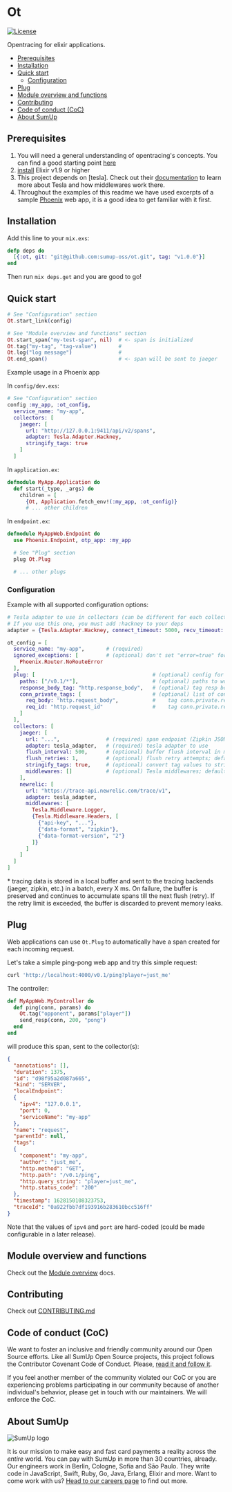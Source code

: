 # Ot

[![License](https://img.shields.io/github/license/sumup-oss/ot)](./LICENSE)

Opentracing for elixir applications.

<!-- MarkdownTOC -->

- [Prerequisites](#prerequisites)
- [Installation](#installation)
- [Quick start](#quick-start)
  - [Configuration](#configuration)
- [Plug](#plug)
- [Module overview and functions](#module-overview-and-functions)
- [Contributing](#contributing)
- [Code of conduct \(CoC\)](#code-of-conduct-coc)
- [About SumUp](#about-sumup)

<!-- /MarkdownTOC -->

<a id="prerequisites"></a>
## Prerequisites

1. You will need a general understanding of opentracing's concepts. You can find a good starting point [here](https://opentracing.io/docs/overview/)
1. [install](https://elixir-lang.org/install.html) Elixir v1.9 or higher
1. This project depends on [tesla]. Check out their [documentation](https://github.com/teamon/tesla) to learn more about Tesla and how middlewares work there.
1. Throughout the examples of this readme we have used excerpts of a sample [Phoenix](https://phoenixframework.org/) web app, it is a good idea to get familiar with it first.

<a id="installation"></a>
## Installation

Add this line to your `mix.exs`:

```elixir
defp deps do
  [{:ot, git: "git@github.com:sumup-oss/ot.git", tag: "v1.0.0"}]
end
```

Then run `mix deps.get` and you are good to go!

<a id="quick-start"></a>
## Quick start

```elixir
# See "Configuration" section
Ot.start_link(config)

# See "Module overview and functions" section
Ot.start_span("my-test-span", nil)  # <- span is initialized
Ot.tag("my-tag", "tag-value")       #
Ot.log("log message")               #
Ot.end_span()                       # <- span will be sent to jaeger
```

Example usage in a Phoenix app

In `config/dev.exs`:

```elixir
# See "Configuration" section
config :my_app, :ot_config,
  service_name: "my-app",
  collectors: [
    jaeger: [
      url: "http://127.0.0.1:9411/api/v2/spans",
      adapter: Tesla.Adapter.Hackney,
      stringify_tags: true
    ]
  ]
```

In `application.ex`:

```elixir
defmodule MyApp.Application do
  def start(_type, _args) do
    children = [
      {Ot, Application.fetch_env!(:my_app, :ot_config)}
      # ... other children
```

In `endpoint.ex`:

```elixir
defmodule MyAppWeb.Endpoint do
  use Phoenix.Endpoint, otp_app: :my_app

  # See "Plug" section
  plug Ot.Plug

  # ... other plugs
```

<a id="configuration"></a>
### Configuration

Example with all supported configuration options:

```elixir
# Tesla adapter to use in collectors (can be different for each collector)
# If you use this one, you must add :hackney to your deps
adapter = {Tesla.Adapter.Hackney, connect_timeout: 5000, recv_timeout: 5000}

ot_config = [
  service_name: "my-app",       # (required)
  ignored_exceptions: [         # (optional) don't set "error=true" for these
    Phoenix.Router.NoRouteError
  ],
  plug: [                                      # (optional) config for Ot.Plug
    paths: ["/v0.1/*"],                        # (optional) paths to work with; default: ["*"]
    response_body_tag: "http.response_body",   # (optional) tag resp body as "http.resp_body"; default: nil (no tag)
    conn_private_tags: [                       # (optional) list of conn-private fields to tag; default: []
      req_body: "http.request_body",           #    tag conn.private.req_body as "http.request_body"
      req_id: "http.request_id"                #    tag conn.private.req_id as "http.request_id"
    ]
  ],
  collectors: [
    jaeger: [
      url: "...",               # (required) span endpoint (Zipkin JSON v2 format)
      adapter: tesla_adapter,   # (required) tesla adapter to use
      flush_interval: 500,      # (optional) buffer flush interval in ms; default: 1000
      flush_retries: 1,         # (optional) flush retry attempts; default: 5 *
      stringify_tags: true,     # (optional) convert tag values to strings (required for jaeger)
      middlewares: []           # (optional) Tesla middlewares; default: []
    ],
    newrelic: [
      url: "https://trace-api.newrelic.com/trace/v1",
      adapter: tesla_adapter,
      middlewares: [
        Tesla.Middleware.Logger,
        {Tesla.Middleware.Headers, [
          {"api-key", "..."},
          {"data-format", "zipkin"},
          {"data-format-version", "2"}
        ]}
      ]
    ]
  ]
]
```

\* tracing data is stored in a local buffer and sent to the tracing backends
(jaeger, zipkin, etc.) in a batch, every X ms. On failure, the buffer is
preserved and continues to accumulate spans till the next flush (retry).
If the retry limit is exceeded, the buffer is discarded to prevent memory leaks.

<a id="plug"></a>
## Plug

Web applications can use `Ot.Plug` to automatically have a span created for each incoming request.

Let's take a simple ping-pong web app and try this simple request:

```bash
curl 'http://localhost:4000/v0.1/ping?player=just_me'
```

The controller:

```elixir
def MyAppWeb.MyController do
  def ping(conn, params) do
    Ot.tag("opponent", params["player"])
    send_resp(conn, 200, "pong")
  end
end
```

will produce this span, sent to the collector(s):

```json
{
  "annotations": [],
  "duration": 1375,
  "id": "d98f95a2d087a665",
  "kind": "SERVER",
  "localEndpoint":
  {
    "ipv4": "127.0.0.1",
    "port": 0,
    "serviceName": "my-app"
  },
  "name": "request",
  "parentId": null,
  "tags":
  {
    "component": "my-app",
    "author": "just_me",
    "http.method": "GET",
    "http.path": "/v0.1/ping",
    "http.query_string": "player=just_me",
    "http.status_code": "200"
  },
  "timestamp": 1628150108323753,
  "traceId": "0a922fbb7df193916b283610bcc516ff"
}
```

Note that the values of `ipv4` and `port` are hard-coded (could be made configurable in a later release).

<a id="module-overview-and-functions"></a>
## Module overview and functions

Check out the [Module overview](./doc/overview.md) docs.

<a id="contributing"></a>
## Contributing

Check out [CONTRIBUTING.md](./CONTRIBUTING.md)

<a id="code-of-conduct-coc"></a>
## Code of conduct (CoC)

We want to foster an inclusive and friendly community around our Open Source efforts. Like all SumUp Open Source projects, this project follows the Contributor Covenant Code of Conduct. Please, [read it and follow it](CODE_OF_CONDUCT.md).

If you feel another member of the community violated our CoC or you are experiencing problems participating in our community because of another individual's behavior, please get in touch with our maintainers. We will enforce the CoC.

<a id="about-sumup"></a>
## About SumUp

![SumUp logo](https://raw.githubusercontent.com/sumup-oss/assets/master/sumup-logo.svg?sanitize=true)

It is our mission to make easy and fast card payments a reality across the *entire* world. You can pay with SumUp in more than 30 countries, already. Our engineers work in Berlin, Cologne, Sofia and Sāo Paulo. They write code in JavaScript, Swift, Ruby, Go, Java, Erlang, Elixir and more. Want to come work with us? [Head to our careers page](https://sumup.com/careers) to find out more.
